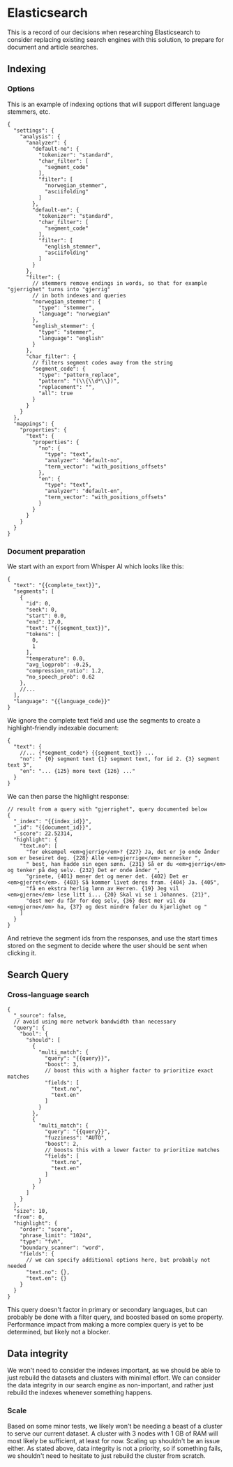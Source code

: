 # Elasticsearch

This is a record of our decisions when researching Elasticsearch to consider replacing existing search engines with this
solution, to prepare for document and article searches.

## Indexing

### Options

This is an example of indexing options that will support different language stemmers, etc.

```json5
{
  "settings": {
    "analysis": {
      "analyzer": {
        "default-no": {
          "tokenizer": "standard",
          "char_filter": [
            "segment_code"
          ],
          "filter": [
            "norwegian_stemmer",
            "asciifolding"
          ]
        },
        "default-en": {
          "tokenizer": "standard",
          "char_filter": [
            "segment_code"
          ],
          "filter": [
            "english_stemmer",
            "asciifolding"
          ]
        }
      },
      "filter": {
        // stemmers remove endings in words, so that for example "gjerrighet" turns into "gjerrig" 
        // in both indexes and queries
        "norwegian_stemmer": {
          "type": "stemmer",
          "language": "norwegian"
        },
        "english_stemmer": {
          "type": "stemmer",
          "language": "english"
        }
      },
      "char_filter": {
        // filters segment codes away from the string
        "segment_code": {
          "type": "pattern_replace",
          "pattern": "(\\{\\d*\\})",
          "replacement": "",
          "all": true
        }
      }
    }
  },
  "mappings": {
    "properties": {
      "text": {
        "properties": {
          "no": {
            "type": "text",
            "analyzer": "default-no",
            "term_vector": "with_positions_offsets"
          },
          "en": {
            "type": "text",
            "analyzer": "default-en",
            "term_vector": "with_positions_offsets"
          }
        }
      }
    }
  }
}

```

### Document preparation

We start with an export from Whisper AI which looks like this:

```json5
{
  "text": "{{complete_text}}",
  "segments": [
    {
      "id": 0,
      "seek": 0,
      "start": 0.0,
      "end": 17.0,
      "text": "{{segment_text}}",
      "tokens": [
        0,
        1
      ],
      "temperature": 0.0,
      "avg_logprob": -0.25,
      "compression_ratio": 1.2,
      "no_speech_prob": 0.62
    },
    //...
  ],
  "language": "{{language_code}}"
}
```

We ignore the complete text field and use the segments to create a highlight-friendly indexable document:

```json5
{
  "text": {
    //... {*segment_code*} {{segment_text}} ...
    "no": " {0} segment text {1} segment text, for id 2. {3} segment text 3",
    "en": "... {125} more text {126} ..."
  }
}
```

We can then parse the highlight response:

```json5
// result from a query with "gjerrighet", query documented below
{
  "_index": "{{index_id}}",
  "_id": "{{document_id}}",
  "_score": 22.52314,
  "highlight": {
    "text.no": [
      "for eksempel <em>gjerrig</em>? {227} Ja, det er jo onde ånder som er beseiret deg. {228} Alle <em>gjerrige</em> mennesker ",
      " best, han hadde sin egen sønn. {231} Så er du <em>gjerrig</em> og tenker på deg selv. {232} Det er onde ånder ",
      "grinete, {401} mener det og mener det. {402} Det er <em>gjerret</em>. {403} Så kommer livet deres fram. {404} Ja. {405",
      "få en ekstra herlig lønn av Herren. {19} Jeg vil <em>gjerne</em> lese litt i... {20} Skal vi se i Johannes. {21}",
      "dest mer du får for deg selv, {36} dest mer vil du <em>gjerne</em> ha, {37} og dest mindre føler du kjærlighet og "
    ]
  }
}
```

And retrieve the segment ids from the responses, and use the start times stored on the segment to decide where the user
should be sent when clicking it.

## Search Query

### Cross-language search

```json5
{
  "_source": false,
  // avoid using more network bandwidth than necessary
  "query": {
    "bool": {
      "should": [
        {
          "multi_match": {
            "query": "{{query}}",
            "boost": 3,
            // boost this with a higher factor to prioritize exact matches
            "fields": [
              "text.no",
              "text.en"
            ]
          }
        },
        {
          "multi_match": {
            "query": "{{query}}",
            "fuzziness": "AUTO",
            "boost": 2,
            // boosts this with a lower factor to prioritize matches
            "fields": [
              "text.no",
              "text.en"
            ]
          }
        }
      ]
    }
  },
  "size": 10,
  "from": 0,
  "highlight": {
    "order": "score",
    "phrase_limit": "1024",
    "type": "fvh",
    "boundary_scanner": "word",
    "fields": {
      // we can specify additional options here, but probably not needed
      "text.no": {},
      "text.en": {}
    }
  }
}
```

This query doesn't factor in primary or secondary languages, but can probably be done with a filter query, and boosted
based on some property. Performance impact from making a more complex query is yet to be determined, but likely not a
blocker.

## Data integrity

We won't need to consider the indexes important, as we should be able to just rebuild the datasets and clusters with
minimal effort. We can consider the data integrity in our search engine as non-important, and rather just rebuild the
indexes whenever something happens.

### Scale

Based on some minor tests, we likely won't be needing a beast of a cluster to serve our current dataset. A cluster
with 3 nodes with 1 GB of RAM will most likely be sufficient, at least for now. Scaling up shouldn't be an issue either.
As stated above, data integrity is not a priority, so if something fails, we shouldn't need to hesitate to just rebuild
the cluster from scratch.


